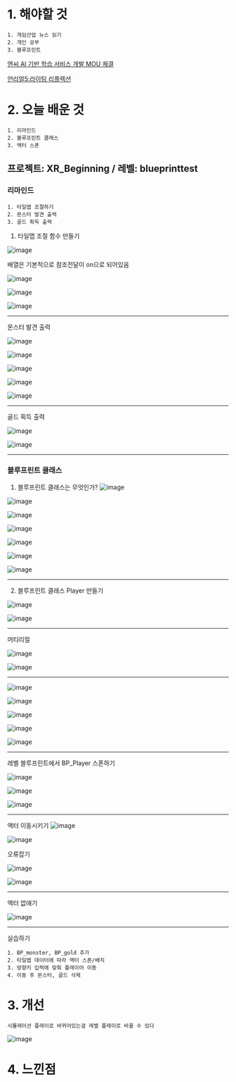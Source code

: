# 1. 해야할 것
```
1. 게임산업 뉴스 읽기
2. 개인 공부
3. 블루프린트
```
[엔씨 AI 기반 학습 서비스 개발 MOU 체결](https://www.gamemeca.com/view.php?gid=1742099)

[언리얼5:라이팅 리플렉션](https://dev.epicgames.com/community/learning/courses/AdE/unreal-engine-8807c3/L9k2/unreal-engine-7a07ed)

# 2. 오늘 배운 것
```
1. 리마인드
2. 블루프린트 클래스
3. 액터 스폰
```
## 프로젝트: XR_Beginning / 레벨: blueprinttest

### 리마인드
```
1. 타일맵 조절하기
2. 몬스터 발견 출력
3. 골드 획득 출력
```
1. 타일맵 조절 함수 만들기

![image](https://github.com/JM94Ent/TIL-WIL/assets/143363550/8dd77249-5ff7-4b3a-9782-0848a75dcd13)

배열은 기본적으로 참조전달이 on으로 되어있음

![image](https://github.com/JM94Ent/TIL-WIL/assets/143363550/faaad2db-3f86-49a2-801f-9332e9cfdbf2)

![image](https://github.com/JM94Ent/TIL-WIL/assets/143363550/a1ab1f68-44d2-418a-8f10-5971e4c90027)

![image](https://github.com/JM94Ent/TIL-WIL/assets/143363550/2178d003-b3e9-4585-a2b0-160d09ff6789)
****
몬스터 발견 출력

![image](https://github.com/JM94Ent/TIL-WIL/assets/143363550/5b2f449d-a537-4c9e-818d-57368467b3cf)

![image](https://github.com/JM94Ent/TIL-WIL/assets/143363550/ee99e89e-39b1-4e8f-b943-2a98d1332246)

![image](https://github.com/JM94Ent/TIL-WIL/assets/143363550/7971c0f1-aeb3-4079-a225-b8b2a186459e)

![image](https://github.com/JM94Ent/TIL-WIL/assets/143363550/ca30be61-e513-476d-a5d9-d29305fda616)

![image](https://github.com/JM94Ent/TIL-WIL/assets/143363550/f4b54f32-4261-49a8-80fd-072a40e813de)
****
골드 획득 출력

![image](https://github.com/JM94Ent/TIL-WIL/assets/143363550/e2d6d80f-c780-4512-9a0b-444a3b43f2fc)

![image](https://github.com/JM94Ent/TIL-WIL/assets/143363550/eb6e114e-7cf3-4b80-b04b-b46ea06a1b8d)

****
### 블루프린트 클래스

1. 블루프린트 클래스는 무엇인가?
![image](https://github.com/JM94Ent/TIL-WIL/assets/143363550/aeba9971-bd87-4be0-8d98-dff4a121d715)

![image](https://github.com/JM94Ent/TIL-WIL/assets/143363550/3afc6b5c-26f7-4e0d-a76a-64cd69899bd5)

![image](https://github.com/JM94Ent/TIL-WIL/assets/143363550/cd108e07-be51-48b3-bdb8-9b74c84b7ed2)

![image](https://github.com/JM94Ent/TIL-WIL/assets/143363550/02fc7035-5358-4bf8-a58c-257d9959084f)

![image](https://github.com/JM94Ent/TIL-WIL/assets/143363550/d8230c1e-a9fe-4a3f-b995-db69dd789907)

![image](https://github.com/JM94Ent/TIL-WIL/assets/143363550/21688482-f346-4a90-bf7a-3485fa868b0e)

![image](https://github.com/JM94Ent/TIL-WIL/assets/143363550/31d84bbd-6579-4679-bd0f-72edb9a3b039)
****
2. 블루프린트 클래스 Player 만들기

![image](https://github.com/JM94Ent/TIL-WIL/assets/143363550/7cf79f41-4540-4c6f-9c9b-787c223abb1c)

![image](https://github.com/JM94Ent/TIL-WIL/assets/143363550/1e989db3-fff3-437b-9dfa-81cc406661e1)
****
머티리얼

![image](https://github.com/JM94Ent/TIL-WIL/assets/143363550/2a8dca2d-cc8a-4672-a666-1fae0ddabb06)

![image](https://github.com/JM94Ent/TIL-WIL/assets/143363550/81288f99-c645-4b1a-aaa9-1c91cca67a7d)
****
![image](https://github.com/JM94Ent/TIL-WIL/assets/143363550/578c42e2-0bc9-45fe-8566-6c0fa2e74cd2)

![image](https://github.com/JM94Ent/TIL-WIL/assets/143363550/57824dc5-4005-41f2-9682-72dec1cb32ba)

![image](https://github.com/JM94Ent/TIL-WIL/assets/143363550/d4513f8b-5f66-4114-9319-1e7b9493eabd)

![image](https://github.com/JM94Ent/TIL-WIL/assets/143363550/60aafa8e-e12c-4c75-82c3-9fce3ac55b2b)

![image](https://github.com/JM94Ent/TIL-WIL/assets/143363550/7bf3e933-3c9d-4961-988f-e33c2d6b9c1f)
****
레벨 블루프린트에서 BP_Player 스폰하기

![image](https://github.com/JM94Ent/TIL-WIL/assets/143363550/4f69e70e-4720-4014-a482-cc157d25cbd7)

![image](https://github.com/JM94Ent/TIL-WIL/assets/143363550/d12346b3-0942-4e72-937a-933d618fd775)

![image](https://github.com/JM94Ent/TIL-WIL/assets/143363550/239a1a94-a5f9-4d76-8af3-5562e00e2d52)
****
액터 이동시키기
![image](https://github.com/JM94Ent/TIL-WIL/assets/143363550/7f290ab9-533f-4f58-950f-30bf43df94ee)

![image](https://github.com/JM94Ent/TIL-WIL/assets/143363550/1816c205-5e58-4f62-8172-54bc74e55dd0)

오류잡기

![image](https://github.com/JM94Ent/TIL-WIL/assets/143363550/3e86e5ad-a50e-439f-af82-d97b0a4b80e1)

![image](https://github.com/JM94Ent/TIL-WIL/assets/143363550/01a5fd61-e26d-43c9-ad00-9764660c1a48)
****
액터 없애기

![image](https://github.com/JM94Ent/TIL-WIL/assets/143363550/ae8030ec-55d8-477c-902c-cd58f1e15ff5)
****
실습하기
```
1. BP_monster, BP_gold 추가
2. 타일맵 데이터에 따라 액터 스폰/배치
3. 방향키 입력에 맞춰 플레이어 이동
4. 이동 후 몬스터, 골드 삭제
```



# 3. 개선
```
시뮬레이션 플레이로 바뀌어있는걸 레벨 플레이로 바꿀 수 있다
```
![image](https://github.com/JM94Ent/TIL-WIL/assets/143363550/d4d0556d-99d4-4834-b7d1-42378876a3dc)


# 4. 느낀점
```

```

